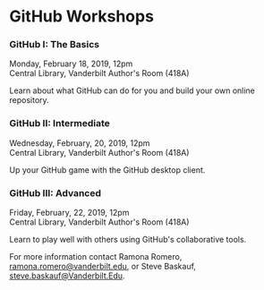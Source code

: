 # GitHub Workshops



### GitHub I: The Basics
Monday, February 18, 2019, 12pm   
Central Library, Vanderbilt Author's Room (418A)

Learn about what GitHub can do for you and build your own online repository.


### GitHub II:  Intermediate
Wednesday, February, 20, 2019, 12pm   
Central Library, Vanderbilt Author's Room (418A)

Up your GitHub game with the GitHub desktop client.


### GitHub III:  Advanced
Friday, February, 22, 2019, 12pm   
Central Library, Vanderbilt Author's Room (418A)

Learn to play well with others using GitHub's collaborative tools.




For more information contact Ramona Romero, ramona.romero@vanderbilt.edu, or Steve Baskauf, steve.baskauf@Vanderbilt.Edu.
